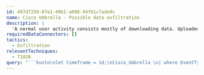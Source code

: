 ```yaml
---
id: 497d7250-87e1-49b1-a096-94f61c7ade9c
name: Cisco Umbrella - Possible data exfiltration
description: |
  'A normal user activity consists mostly of downloading data. Uploaded data is usually small unless there is a file/data upload to a website. Calculate the sum of BytesOut per Source-Destination pair over 12/24 hours.'
requiredDataConnectors: []
tactics:
  - Exfiltration
relevantTechniques:
  - T1020
query: "```kusto\nlet timeframe = 1d;\nCisco_Umbrella \n| where EventType == \"proxylogs\"\n| where TimeGenerated > ago(timeframe)\n| summarize sum(DstBytes) by SrcIpAddr,DstIpAddr\n| sort by sum_DstBytes desc\n| extend Message = \"Possible data exfiltration\"\n| extend IPCustomEntity = SrcIpAddr\n```"
---
```



